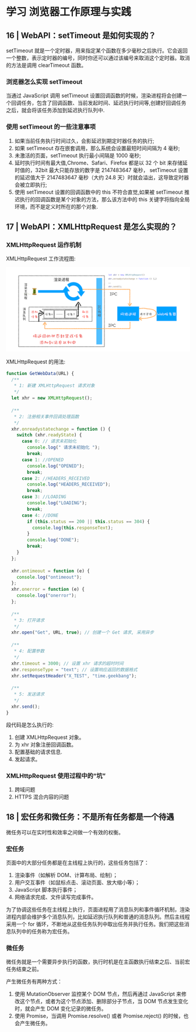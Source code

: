 # 学习 浏览器工作原理与实践

## 16 | WebAPI：setTimeout 是如何实现的？

setTimeout 就是一个定时器，用来指定某个函数在多少毫秒之后执行。它会返回一个整数，表示定时器的编号，同时你还可以通过该编号来取消这个定时器。取消的方法是调用 clearTimeout 函数。

### 浏览器怎么实现 setTimeout

当通过 JavaScript 调用 setTimeout 设置回调函数的时候，渲染进程将会创建一个回调任务，包含了回调函数、当前发起时间、延迟执行时间等,创建好回调任务之后，就会将该任务添加到延迟执行队列中.

### 使用 setTimeout 的一些注意事项

1. 如果当前任务执行时间过久，会影延迟到期定时器任务的执行;
2. 如果 setTimeout 存在嵌套调用，那么系统会设置最短时间间隔为 4 毫秒;
3. 未激活的页面，setTimeout 执行最小间隔是 1000 毫秒;
4. 延时执行时间有最大值,Chrome、Safari、Firefox 都是以 32 个 bit 来存储延时值的，32bit 最大只能存放的数字是 2147483647 毫秒， setTimeout 设置的延迟值大于 2147483647 毫秒（大约 24.8 天）时就会溢出，这导致定时器会被立即执行;
5. 使用 setTimeout 设置的回调函数中的 this 不符合直觉,如果被 setTimeout 推迟执行的回调函数是某个对象的方法，那么该方法中的 this 关键字将指向全局环境，而不是定义时所在的那个对象.

## 17 | WebAPI：XMLHttpRequest 是怎么实现的？

### XMLHttpRequest 运作机制

XMLHttpRequest 工作流程图:

![avatar](../image/XMLHttpRequest.png)

XMLHttpRequest 的用法:

```javascript
function GetWebData(URL) {
  /**
   * 1: 新建 XMLHttpRequest 请求对象
   */
  let xhr = new XMLHttpRequest();

  /**
   * 2: 注册相关事件回调处理函数
   */
  xhr.onreadystatechange = function () {
    switch (xhr.readyState) {
      case 0: // 请求未初始化
        console.log(" 请求未初始化 ");
        break;
      case 1: //OPENED
        console.log("OPENED");
        break;
      case 2: //HEADERS_RECEIVED
        console.log("HEADERS_RECEIVED");
        break;
      case 3: //LOADING
        console.log("LOADING");
        break;
      case 4: //DONE
        if (this.status == 200 || this.status == 304) {
          console.log(this.responseText);
        }
        console.log("DONE");
        break;
    }
  };

  xhr.ontimeout = function (e) {
    console.log("ontimeout");
  };
  xhr.onerror = function (e) {
    console.log("onerror");
  };

  /**
   * 3: 打开请求
   */
  xhr.open("Get", URL, true); // 创建一个 Get 请求, 采用异步

  /**
   * 4: 配置参数
   */
  xhr.timeout = 3000; // 设置 xhr 请求的超时时间
  xhr.responseType = "text"; // 设置响应返回的数据格式
  xhr.setRequestHeader("X_TEST", "time.geekbang");

  /**
   * 5: 发送请求
   */
  xhr.send();
}
```

段代码是怎么执行的:

1. 创建 XMLHttpRequest 对象。
2. 为 xhr 对象注册回调函数。
3. 配置基础的请求信息.
4. 发起请求。

### XMLHttpRequest 使用过程中的“坑”

1. 跨域问题
2. HTTPS 混合内容的问题

## 18 | 宏任务和微任务：不是所有任务都是一个待遇

微任务可以在实时性和效率之间做一个有效的权衡。

### 宏任务

页面中的大部分任务都是在主线程上执行的，这些任务包括了：

1. 渲染事件（如解析 DOM、计算布局、绘制）；
2. 用户交互事件（如鼠标点击、滚动页面、放大缩小等）；
3. JavaScript 脚本执行事件；
4. 网络请求完成、文件读写完成事件。

为了协调这些任务在主线程上执行，页面进程用了消息队列和事件循环机制，渲染进程内部会维护多个消息队列，比如延迟执行队列和普通的消息队列。然后主线程采用一个 for 循环，不断地从这些任务队列中取出任务并执行任务。我们把这些消息队列中的任务称为宏任务。

### 微任务

微任务就是一个需要异步执行的函数，执行时机是在主函数执行结束之后、当前宏任务结束之前。

产生微任务有两种方式：

1. 使用 MutationObserver 监控某个 DOM 节点，然后再通过 JavaScript 来修改这个节点，或者为这个节点添加、删除部分子节点，当 DOM 节点发生变化时，就会产生 DOM 变化记录的微任务。
2. 使用 Promise，当调用 Promise.resolve() 或者 Promise.reject() 的时候，也会产生微任务。
